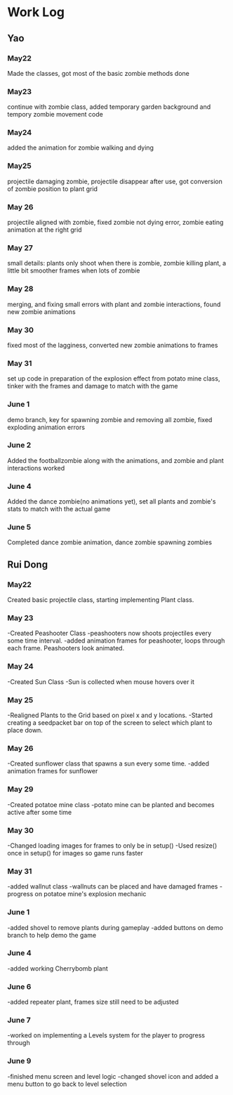 # Work Log

## Yao 
### May22
Made the classes, got most of the basic zombie methods done
### May23
continue with zombie class, added temporary garden background and tempory zombie movement code
### May24
added the animation for zombie walking and dying
### May25
projectile damaging zombie, projectile disappear after use, got conversion of zombie position to plant grid
### May 26
projectile aligned with zombie, fixed zombie not dying error, zombie eating animation at the right grid
### May 27
small details: plants only shoot when there is zombie, zombie killing plant, a little bit smoother frames when lots of zombie
### May 28
merging, and fixing small errors with plant and zombie interactions, found new zombie animations
### May 30
fixed most of the lagginess, converted new zombie animations to frames
### May 31
set up code in preparation of the explosion effect from potato mine class, tinker with the frames and damage to match with the game
### June 1
demo branch, key for spawning zombie and removing all zombie, fixed exploding animation errors
### June 2
Added the footballzombie along with the animations, and zombie and plant interactions worked
### June 4
Added the dance zombie(no animations yet), set all plants and zombie's stats to match with the actual game
### June 5
Completed dance zombie animation, dance zombie spawning zombies
## Rui Dong

### May22

Created basic projectile class, starting implementing Plant class.

### May 23

-Created Peashooter Class
-peashooters now shoots projectiles every some time interval.
-added animation frames for peashooter, loops through each frame. Peashooters look animated.
### May 24
-Created Sun Class
-Sun is collected when mouse hovers over it
### May 25
-Realigned Plants to the Grid based on pixel x and y locations. 
-Started creating a seedpacket bar on top of the screen to select which plant to place down.
### May 26
-Created sunflower class that spawns a sun every some time.
-added animation frames for sunflower
### May 29
-Created potatoe mine class
-potato mine can be planted and becomes active after some time
### May 30
-Changed loading images for frames to only be in setup()
-Used resize() once in setup() for images so game runs faster
### May 31
-added wallnut class
-wallnuts can be placed and have damaged frames
-progress on potatoe mine's explosion mechanic
### June 1
-added shovel to remove plants during gameplay
-added buttons on demo branch to help demo the game
### June 4
-added working Cherrybomb plant
### June 6
-added repeater plant, frames size still need to be adjusted
### June 7
-worked on implementing a Levels system for the player to progress through
### June 9
-finished menu screen and level logic
-changed shovel icon and added a menu button to go back to level selection
